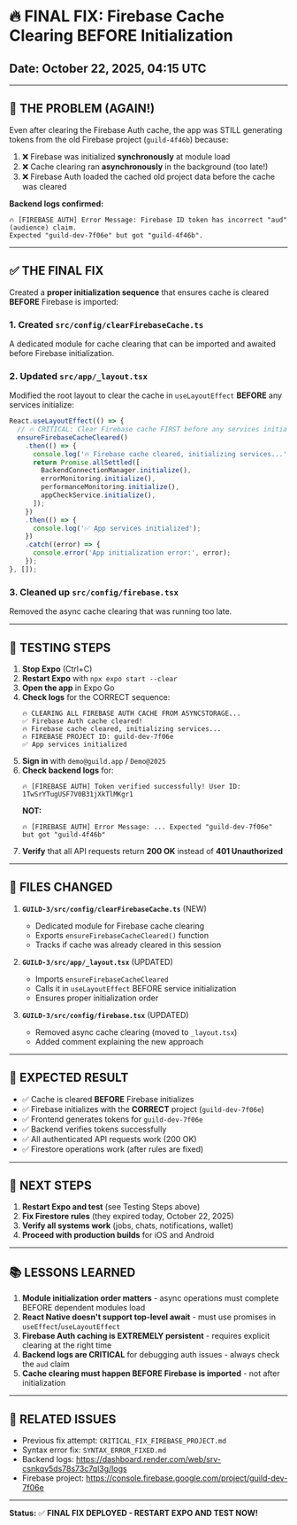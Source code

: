 # 🔥 **FINAL FIX: Firebase Cache Clearing BEFORE Initialization**

## Date: October 22, 2025, 04:15 UTC

---

## 🚨 **THE PROBLEM (AGAIN!)**

Even after clearing the Firebase Auth cache, the app was STILL generating tokens from the old Firebase project (`guild-4f46b`) because:

1. ❌ Firebase was initialized **synchronously** at module load
2. ❌ Cache clearing ran **asynchronously** in the background (too late!)
3. ❌ Firebase Auth loaded the cached old project data before the cache was cleared

**Backend logs confirmed:**
```
🔥 [FIREBASE AUTH] Error Message: Firebase ID token has incorrect "aud" (audience) claim. 
Expected "guild-dev-7f06e" but got "guild-4f46b".
```

---

## ✅ **THE FINAL FIX**

Created a **proper initialization sequence** that ensures cache is cleared **BEFORE** Firebase is imported:

### **1. Created `src/config/clearFirebaseCache.ts`**
A dedicated module for cache clearing that can be imported and awaited before Firebase initialization.

### **2. Updated `src/app/_layout.tsx`**
Modified the root layout to clear the cache in `useLayoutEffect` **BEFORE** any services initialize:

```typescript
React.useLayoutEffect(() => {
  // 🔥 CRITICAL: Clear Firebase cache FIRST before any services initialize
  ensureFirebaseCacheCleared()
    .then(() => {
      console.log('🔥 Firebase cache cleared, initializing services...');
      return Promise.allSettled([
        BackendConnectionManager.initialize(),
        errorMonitoring.initialize(),
        performanceMonitoring.initialize(),
        appCheckService.initialize(),
      ]);
    })
    .then(() => {
      console.log('✅ App services initialized');
    })
    .catch((error) => {
      console.error('App initialization error:', error);
    });
}, []);
```

### **3. Cleaned up `src/config/firebase.tsx`**
Removed the async cache clearing that was running too late.

---

## 🧪 **TESTING STEPS**

1. **Stop Expo** (Ctrl+C)
2. **Restart Expo** with `npx expo start --clear`
3. **Open the app** in Expo Go
4. **Check logs** for the CORRECT sequence:
   ```
   🔥 CLEARING ALL FIREBASE AUTH CACHE FROM ASYNCSTORAGE...
   ✅ Firebase Auth cache cleared!
   🔥 Firebase cache cleared, initializing services...
   🔥 FIREBASE PROJECT ID: guild-dev-7f06e
   ✅ App services initialized
   ```
5. **Sign in** with `demo@guild.app` / `Demo@2025`
6. **Check backend logs** for:
   ```
   🔥 [FIREBASE AUTH] Token verified successfully! User ID: 1TwSrYTugUSF7V0B31jXkTlMKgr1
   ```
   **NOT:**
   ```
   🔥 [FIREBASE AUTH] Error Message: ... Expected "guild-dev-7f06e" but got "guild-4f46b"
   ```
7. **Verify** that all API requests return **200 OK** instead of **401 Unauthorized**

---

## 📝 **FILES CHANGED**

1. **`GUILD-3/src/config/clearFirebaseCache.ts`** (NEW)
   - Dedicated module for Firebase cache clearing
   - Exports `ensureFirebaseCacheCleared()` function
   - Tracks if cache was already cleared in this session

2. **`GUILD-3/src/app/_layout.tsx`** (UPDATED)
   - Imports `ensureFirebaseCacheCleared`
   - Calls it in `useLayoutEffect` BEFORE service initialization
   - Ensures proper initialization order

3. **`GUILD-3/src/config/firebase.tsx`** (UPDATED)
   - Removed async cache clearing (moved to `_layout.tsx`)
   - Added comment explaining the new approach

---

## 🎯 **EXPECTED RESULT**

- ✅ Cache is cleared **BEFORE** Firebase initializes
- ✅ Firebase initializes with the **CORRECT** project (`guild-dev-7f06e`)
- ✅ Frontend generates tokens for `guild-dev-7f06e`
- ✅ Backend verifies tokens successfully
- ✅ All authenticated API requests work (200 OK)
- ✅ Firestore operations work (after rules are fixed)

---

## 🚀 **NEXT STEPS**

1. **Restart Expo and test** (see Testing Steps above)
2. **Fix Firestore rules** (they expired today, October 22, 2025)
3. **Verify all systems work** (jobs, chats, notifications, wallet)
4. **Proceed with production builds** for iOS and Android

---

## 📚 **LESSONS LEARNED**

1. **Module initialization order matters** - async operations must complete BEFORE dependent modules load
2. **React Native doesn't support top-level await** - must use promises in `useEffect`/`useLayoutEffect`
3. **Firebase Auth caching is EXTREMELY persistent** - requires explicit clearing at the right time
4. **Backend logs are CRITICAL** for debugging auth issues - always check the `aud` claim
5. **Cache clearing must happen BEFORE Firebase is imported** - not after initialization

---

## 🔗 **RELATED ISSUES**

- Previous fix attempt: `CRITICAL_FIX_FIREBASE_PROJECT.md`
- Syntax error fix: `SYNTAX_ERROR_FIXED.md`
- Backend logs: https://dashboard.render.com/web/srv-csnkqv5ds78s73c7ql3g/logs
- Firebase project: https://console.firebase.google.com/project/guild-dev-7f06e

---

**Status:** ✅ **FINAL FIX DEPLOYED - RESTART EXPO AND TEST NOW!**
